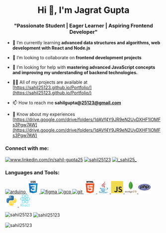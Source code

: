 <h1 align="center">Hi 👋, I'm Jagrat Gupta</h1>
<h3 align="center">"Passionate Student | Eager Learner | Aspiring Frontend Developer"</h3>

- 🌱 I’m currently learning **advanced data structures and algorithms, web development with React and Node.js**

- 👯 I’m looking to collaborate on **frontend development projects**

- 🤝 I’m looking for help with **mastering advanced JavaScript concepts and improving my understanding of backend technologies.**

- 👨‍💻 All of my projects are available at [https://sahil25123.github.io/Portfolio/](https://sahil25123.github.io/Portfolio/)

- 📫 How to reach me **sahilgupta@25123@gmail.com**

- 📄 Know about my experiences [https://drive.google.com/drive/folders/1dAVf4Y9JR9eN2UvDXHF1lOMFs3Pgw7AW](https://drive.google.com/drive/folders/1dAVf4Y9JR9eN2UvDXHF1lOMFs3Pgw7AW)

<h3 align="left">Connect with me:</h3>
<p align="left">
<a href="https://linkedin.com/in/www.linkedin.com/in/sahil-gupta25" target="blank"><img align="center" src="https://raw.githubusercontent.com/rahuldkjain/github-profile-readme-generator/master/src/images/icons/Social/linked-in-alt.svg" alt="www.linkedin.com/in/sahil-gupta25" height="30" width="40" /></a>
<a href="https://www.codechef.com/users/sahil25123" target="blank"><img align="center" src="https://cdn.jsdelivr.net/npm/simple-icons@3.1.0/icons/codechef.svg" alt="sahil25123" height="30" width="40" /></a>
<a href="https://www.leetcode.com/i_sahil25_" target="blank"><img align="center" src="https://raw.githubusercontent.com/rahuldkjain/github-profile-readme-generator/master/src/images/icons/Social/leet-code.svg" alt="i_sahil25_" height="30" width="40" /></a>
</p>

<h3 align="left">Languages and Tools:</h3>
<p align="left"> <a href="https://www.arduino.cc/" target="_blank" rel="noreferrer"> <img src="https://cdn.worldvectorlogo.com/logos/arduino-1.svg" alt="arduino" width="40" height="40"/> </a> <a href="https://www.w3schools.com/css/" target="_blank" rel="noreferrer"> <img src="https://raw.githubusercontent.com/devicons/devicon/master/icons/css3/css3-original-wordmark.svg" alt="css3" width="40" height="40"/> </a> <a href="https://www.figma.com/" target="_blank" rel="noreferrer"> <img src="https://www.vectorlogo.zone/logos/figma/figma-icon.svg" alt="figma" width="40" height="40"/> </a> <a href="https://cloud.google.com" target="_blank" rel="noreferrer"> <img src="https://www.vectorlogo.zone/logos/google_cloud/google_cloud-icon.svg" alt="gcp" width="40" height="40"/> </a> <a href="https://git-scm.com/" target="_blank" rel="noreferrer"> <img src="https://www.vectorlogo.zone/logos/git-scm/git-scm-icon.svg" alt="git" width="40" height="40"/> </a> <a href="https://www.w3.org/html/" target="_blank" rel="noreferrer"> <img src="https://raw.githubusercontent.com/devicons/devicon/master/icons/html5/html5-original-wordmark.svg" alt="html5" width="40" height="40"/> </a> <a href="https://www.java.com" target="_blank" rel="noreferrer"> <img src="https://raw.githubusercontent.com/devicons/devicon/master/icons/java/java-original.svg" alt="java" width="40" height="40"/> </a> <a href="https://developer.mozilla.org/en-US/docs/Web/JavaScript" target="_blank" rel="noreferrer"> <img src="https://raw.githubusercontent.com/devicons/devicon/master/icons/javascript/javascript-original.svg" alt="javascript" width="40" height="40"/> </a> <a href="https://www.mongodb.com/" target="_blank" rel="noreferrer"> <img src="https://raw.githubusercontent.com/devicons/devicon/master/icons/mongodb/mongodb-original-wordmark.svg" alt="mongodb" width="40" height="40"/> </a> <a href="https://www.php.net" target="_blank" rel="noreferrer"> <img src="https://raw.githubusercontent.com/devicons/devicon/master/icons/php/php-original.svg" alt="php" width="40" height="40"/> </a> <a href="https://www.python.org" target="_blank" rel="noreferrer"> <img src="https://raw.githubusercontent.com/devicons/devicon/master/icons/python/python-original.svg" alt="python" width="40" height="40"/> </a> <a href="https://reactjs.org/" target="_blank" rel="noreferrer"> <img src="https://raw.githubusercontent.com/devicons/devicon/master/icons/react/react-original-wordmark.svg" alt="react" width="40" height="40"/> </a> </p>

<p><img align="left" src="https://github-readme-stats.vercel.app/api/top-langs?username=sahil25123&show_icons=true&locale=en&layout=compact" alt="sahil25123" /></p>

<p>&nbsp;<img align="center" src="https://github-readme-stats.vercel.app/api?username=sahil25123&show_icons=true&locale=en" alt="sahil25123" /></p>

<p><img align="center" src="https://github-readme-streak-stats.herokuapp.com/?user=sahil25123&" alt="sahil25123" /></p>
